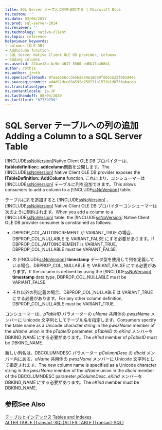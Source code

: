 ```yaml
---
title: SQL Server テーブルに列を追加する | Microsoft Docs
ms.custom: ''
ms.date: 03/06/2017
ms.prod: sql-server-2014
ms.reviewer: ''
ms.technology: native-client
ms.topic: reference
helpviewer_keywords:
- columns [OLE DB]
- AddColumn function
- SQL Server Native Client OLE DB provider, columns
- adding columns
ms.assetid: 22bae18a-bc9d-4617-8660-ed8b17a468d4
author: rothja
ms.author: jroth
ms.openlocfilehash: 97aa2656ccde662a34e1dd80fd662b22f601d4ec
ms.sourcegitcommit: ad4d92dce894592a259721a1571b1d8736abacdb
ms.translationtype: MT
ms.contentlocale: ja-JP
ms.lasthandoff: 08/04/2020
ms.locfileid: "87739799"
---
```

# <a name="adding-a-column-to-a-sql-server-table"></a><span data-ttu-id="f2baa-102">SQL Server テーブルへの列の追加</span><span class="sxs-lookup"><span data-stu-id="f2baa-102">Adding a Column to a SQL Server Table</span></span>
  <span data-ttu-id="f2baa-103">[!INCLUDE[ssNoVersion](../../includes/ssnoversion-md.md)]Native Client OLE DB プロバイダーは、 **Itabledefinition:: addcolumn**関数を公開します。</span><span class="sxs-lookup"><span data-stu-id="f2baa-103">The [!INCLUDE[ssNoVersion](../../includes/ssnoversion-md.md)] Native Client OLE DB provider exposes the **ITableDefinition::AddColumn** function.</span></span> <span data-ttu-id="f2baa-104">これにより、コンシューマーは [!INCLUDE[ssNoVersion](../../includes/ssnoversion-md.md)] テーブルに列を追加できます。</span><span class="sxs-lookup"><span data-stu-id="f2baa-104">This allows consumers to add a column to a [!INCLUDE[ssNoVersion](../../includes/ssnoversion-md.md)] table.</span></span>  
  
 <span data-ttu-id="f2baa-105">テーブルに列を追加すると [!INCLUDE[ssNoVersion](../../includes/ssnoversion-md.md)] 、 [!INCLUDE[ssNoVersion](../../includes/ssnoversion-md.md)] Native Client OLE DB プロバイダーコンシューマーは次のように制約されます。</span><span class="sxs-lookup"><span data-stu-id="f2baa-105">When you add a column to a [!INCLUDE[ssNoVersion](../../includes/ssnoversion-md.md)] table, the [!INCLUDE[ssNoVersion](../../includes/ssnoversion-md.md)] Native Client OLE DB provider consumer is constrained as follows:</span></span>  
  
-   <span data-ttu-id="f2baa-106">DBPROP_COL_AUTOINCREMENT が VARIANT_TRUE の場合、DBPROP_COL_NULLABLE を VARIANT_FALSE にする必要があります。</span><span class="sxs-lookup"><span data-stu-id="f2baa-106">If DBPROP_COL_AUTOINCREMENT is VARIANT_TRUE, DBPROP_COL_NULLABLE must be VARIANT_FALSE.</span></span>  
  
-   <span data-ttu-id="f2baa-107"> の [!INCLUDE[ssNoVersion](../../includes/ssnoversion-md.md)] **timestamp** データ型を使用して列を定義している場合、DBPROP_COL_NULLABLE を VARIANT_FALSE にする必要があります。</span><span class="sxs-lookup"><span data-stu-id="f2baa-107">If the column is defined by using the [!INCLUDE[ssNoVersion](../../includes/ssnoversion-md.md)] **timestamp** data type, DBPROP_COL_NULLABLE must be VARIANT_FALSE.</span></span>  
  
-   <span data-ttu-id="f2baa-108">それ以外の列定義の場合、DBPROP_COL_NULLABLE は VARIANT_TRUE にする必要があります。</span><span class="sxs-lookup"><span data-stu-id="f2baa-108">For any other column definition, DBPROP_COL_NULLABLE must be VARIANT_TRUE.</span></span>  
  
 <span data-ttu-id="f2baa-109">コンシューマーは、*pTableID* パラメーターの *uName* 共用体の *pwszName* メンバーに Unicode 文字列としてテーブル名を指定します。</span><span class="sxs-lookup"><span data-stu-id="f2baa-109">Consumers specify the table name as a Unicode character string in the *pwszName* member of the *uName* union in the *pTableID* parameter.</span></span> <span data-ttu-id="f2baa-110">*pTableID* の *eKind* メンバーを DBKIND_NAME にする必要があります。</span><span class="sxs-lookup"><span data-stu-id="f2baa-110">The *eKind* member of *pTableID* must be DBKIND_NAME.</span></span>  
  
 <span data-ttu-id="f2baa-111">新しい列名は、DBCOLUMNDESC パラメーター *pColumnDesc* の *dbcid* メンバー内にある、*uName* 共用体の *pwszName* メンバーに Unicode 文字列として指定されます。</span><span class="sxs-lookup"><span data-stu-id="f2baa-111">The new column name is specified as a Unicode character string in the *pwszName* member of the *uName* union in the *dbcid* member of the DBCOLUMNDESC parameter *pColumnDesc*.</span></span> <span data-ttu-id="f2baa-112">*eKind* メンバーを DBKIND_NAME にする必要があります。</span><span class="sxs-lookup"><span data-stu-id="f2baa-112">The *eKind* member must be DBKIND_NAME.</span></span>  
  
## <a name="see-also"></a><span data-ttu-id="f2baa-113">参照</span><span class="sxs-lookup"><span data-stu-id="f2baa-113">See Also</span></span>  
 <span data-ttu-id="f2baa-114">[テーブルとインデックス](tables-and-indexes.md) </span><span class="sxs-lookup"><span data-stu-id="f2baa-114">[Tables and Indexes](tables-and-indexes.md) </span></span>  
 [<span data-ttu-id="f2baa-115">ALTER TABLE &#40;Transact-SQL&#41;</span><span class="sxs-lookup"><span data-stu-id="f2baa-115">ALTER TABLE &#40;Transact-SQL&#41;</span></span>](/sql/t-sql/statements/alter-table-transact-sql)  
  
  
